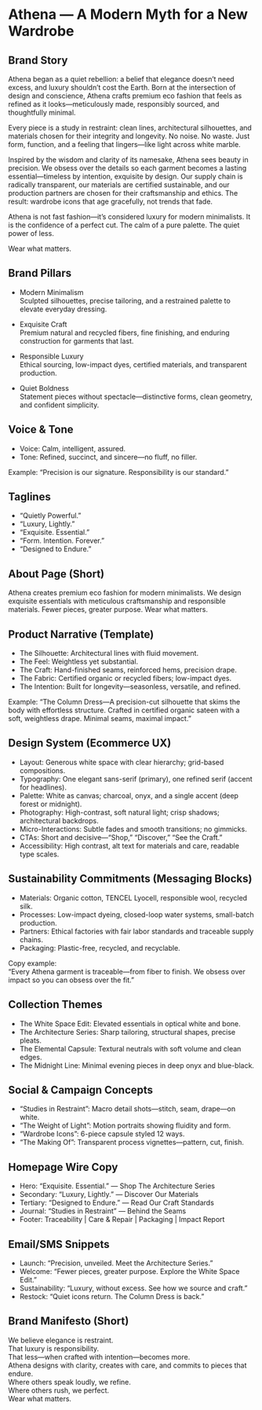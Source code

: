# Athena — A Modern Myth for a New Wardrobe

## Brand Story

Athena began as a quiet rebellion: a belief that elegance doesn’t need excess, and luxury shouldn’t cost the Earth. Born at the intersection of design and conscience, Athena crafts premium eco fashion that feels as refined as it looks—meticulously made, responsibly sourced, and thoughtfully minimal.

Every piece is a study in restraint: clean lines, architectural silhouettes, and materials chosen for their integrity and longevity. No noise. No waste. Just form, function, and a feeling that lingers—like light across white marble.

Inspired by the wisdom and clarity of its namesake, Athena sees beauty in precision. We obsess over the details so each garment becomes a lasting essential—timeless by intention, exquisite by design. Our supply chain is radically transparent, our materials are certified sustainable, and our production partners are chosen for their craftsmanship and ethics. The result: wardrobe icons that age gracefully, not trends that fade.

Athena is not fast fashion—it’s considered luxury for modern minimalists. It is the confidence of a perfect cut. The calm of a pure palette. The quiet power of less.

Wear what matters.

## Brand Pillars

- Modern Minimalism  
  Sculpted silhouettes, precise tailoring, and a restrained palette to elevate everyday dressing.

- Exquisite Craft  
  Premium natural and recycled fibers, fine finishing, and enduring construction for garments that last.

- Responsible Luxury  
  Ethical sourcing, low-impact dyes, certified materials, and transparent production.

- Quiet Boldness  
  Statement pieces without spectacle—distinctive forms, clean geometry, and confident simplicity.

## Voice & Tone

- Voice: Calm, intelligent, assured.
- Tone: Refined, succinct, and sincere—no fluff, no filler.

Example: “Precision is our signature. Responsibility is our standard.”

## Taglines

- “Quietly Powerful.”
- “Luxury, Lightly.”
- “Exquisite. Essential.”
- “Form. Intention. Forever.”
- “Designed to Endure.”

## About Page (Short)

Athena creates premium eco fashion for modern minimalists. We design exquisite essentials with meticulous craftsmanship and responsible materials. Fewer pieces, greater purpose. Wear what matters.

## Product Narrative (Template)

- The Silhouette: Architectural lines with fluid movement.
- The Feel: Weightless yet substantial.
- The Craft: Hand-finished seams, reinforced hems, precision drape.
- The Fabric: Certified organic or recycled fibers; low-impact dyes.
- The Intention: Built for longevity—seasonless, versatile, and refined.

Example: “The Column Dress—A precision-cut silhouette that skims the body with effortless structure. Crafted in certified organic sateen with a soft, weightless drape. Minimal seams, maximal impact.”

## Design System (Ecommerce UX)

- Layout: Generous white space with clear hierarchy; grid-based compositions.
- Typography: One elegant sans-serif (primary), one refined serif (accent for headlines).
- Palette: White as canvas; charcoal, onyx, and a single accent (deep forest or midnight).
- Photography: High-contrast, soft natural light; crisp shadows; architectural backdrops.
- Micro-Interactions: Subtle fades and smooth transitions; no gimmicks.
- CTAs: Short and decisive—“Shop,” “Discover,” “See the Craft.”
- Accessibility: High contrast, alt text for materials and care, readable type scales.

## Sustainability Commitments (Messaging Blocks)

- Materials: Organic cotton, TENCEL Lyocell, responsible wool, recycled silk.
- Processes: Low-impact dyeing, closed-loop water systems, small-batch production.
- Partners: Ethical factories with fair labor standards and traceable supply chains.
- Packaging: Plastic-free, recycled, and recyclable.

Copy example:  
“Every Athena garment is traceable—from fiber to finish. We obsess over impact so you can obsess over the fit.”

## Collection Themes

- The White Space Edit: Elevated essentials in optical white and bone.
- The Architecture Series: Sharp tailoring, structural shapes, precise pleats.
- The Elemental Capsule: Textural neutrals with soft volume and clean edges.
- The Midnight Line: Minimal evening pieces in deep onyx and blue-black.

## Social & Campaign Concepts

- “Studies in Restraint”: Macro detail shots—stitch, seam, drape—on white.
- “The Weight of Light”: Motion portraits showing fluidity and form.
- “Wardrobe Icons”: 6-piece capsule styled 12 ways.
- “The Making Of”: Transparent process vignettes—pattern, cut, finish.

## Homepage Wire Copy

- Hero: “Exquisite. Essential.” — Shop The Architecture Series
- Secondary: “Luxury, Lightly.” — Discover Our Materials
- Tertiary: “Designed to Endure.” — Read Our Craft Standards
- Journal: “Studies in Restraint” — Behind the Seams
- Footer: Traceability | Care & Repair | Packaging | Impact Report

## Email/SMS Snippets

- Launch: “Precision, unveiled. Meet the Architecture Series.”
- Welcome: “Fewer pieces, greater purpose. Explore the White Space Edit.”
- Sustainability: “Luxury, without excess. See how we source and craft.”
- Restock: “Quiet icons return. The Column Dress is back.”

## Brand Manifesto (Short)

We believe elegance is restraint.  
That luxury is responsibility.  
That less—when crafted with intention—becomes more.  
Athena designs with clarity, creates with care, and commits to pieces that endure.  
Where others speak loudly, we refine.  
Where others rush, we perfect.  
Wear what matters.
